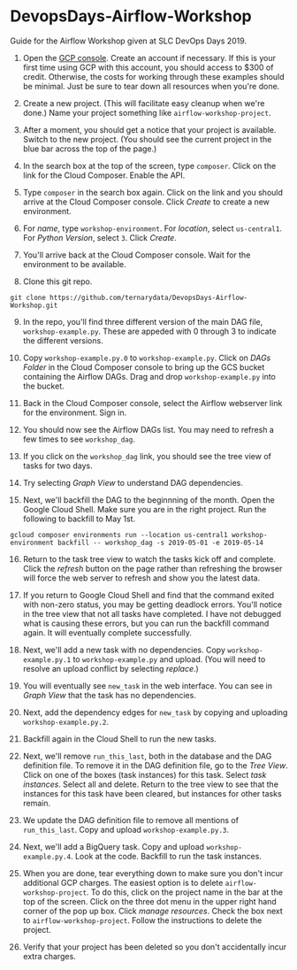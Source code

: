 # DevopsDays-Airflow-Workshop
Guide for the Airflow Workshop given at SLC DevOps Days 2019.

1. Open the [GCP console](https://console.cloud.google.com). Create an account if necessary. If this is your first time using GCP with this account, you should access to $300 of credit. Otherwise, the costs for working through these examples should be minimal. Just be sure to tear down all resources when you're done.

2. Create a new project. (This will facilitate easy cleanup when we're done.) Name your project something like `airflow-workshop-project`.

3. After a moment, you should get a notice that your project is available. Switch to the new project. (You should see the current project in the blue bar across the top of the page.)

4. In the search box at the top of the screen, type `composer`. Click on the link for the Cloud Composer. Enable the API.

5. Type `composer` in the search box again. Click on the link and you should arrive at the Cloud Composer console. Click _Create_ to create a new environment.

6. For _name_, type `workshop-environment`. For _location_, select `us-central1`. For _Python Version_, select `3`. Click _Create_.

7. You'll arrive back at the Cloud Composer console. Wait for the environment to be available.

8. Clone this git repo.
```
git clone https://github.com/ternarydata/DevopsDays-Airflow-Workshop.git
```

9. In the repo, you'll find three different version of the main DAG file, `workshop-example.py`. These are appeded with 0 through 3 to indicate the different versions.

10. Copy `workshop-example.py.0` to `workshop-example.py`. Click on _DAGs Folder_ in the Cloud Composer console to bring up the GCS bucket containing the Airflow DAGs. Drag and drop `workshop-example.py` into the bucket.

11. Back in the Cloud Composer console, select the Airflow webserver link for the environment. Sign in.

12. You should now see the Airflow DAGs list. You may need to refresh a few times to see `workshop_dag`.

13. If you click on the `workshop_dag` link, you should see the tree view of tasks for two days.

14. Try selecting _Graph View_ to understand DAG dependencies.

15. Next, we'll backfill the DAG to the beginnning of the month. Open the Google Cloud Shell. Make sure you are in the right project. Run the following to backfill to May 1st.
```
gcloud composer environments run --location us-central1 workshop-environment backfill -- workshop_dag -s 2019-05-01 -e 2019-05-14
```

16. Return to the task tree view to watch the tasks kick off and complete. Click the _refresh_ button on the page rather than refreshing the browser will force the web server to refresh and show you the latest data.

17. If you return to Google Cloud Shell and find that the command exited with non-zero status, you may be getting deadlock errors. You'll notice in the tree view that not all tasks have completed. I have not debugged what is causing these errors, but you can run the backfill command again. It will eventually complete successfully.

18. Next, we'll add a new task with no dependencies. Copy `workshop-example.py.1` to `workshop-example.py` and upload. (You will need to resolve an upload conflict by selecting _replace_.)

19. You will eventually see `new_task` in the web interface. You can see in _Graph View_ that the task has no dependencies.

20. Next, add the dependency edges for `new_task` by copying and uploading `workshop-example.py.2`.

21. Backfill again in the Cloud Shell to run the new tasks.

22. Next, we'll remove `run_this_last`, both in the database and the DAG definition file.
To remove it in the DAG definition file, go to the _Tree View_. Click on one of the boxes (task instances) for this task. Select _task instances_. Select all and delete. Return to the tree view to see that the instances for this task have been cleared, but instances for other tasks remain.

23. We update the DAG definition file to remove all mentions of `run_this_last`. Copy and upload `workshop-example.py.3`.

24. Next, we'll add a BigQuery task. Copy and upload `workshop-example.py.4`. Look at the code. Backfill to run the task instances.

25. When you are done, tear everything down to make sure you don't incur additional GCP charges. The easiest option is to delete `airflow-workshop-project`. To do this, click on the project name in the bar at the top of the screen. Click on the three dot menu in the upper right hand corner of the pop up box. Click _manage resources_. Check the box next to `airflow-workshop-project`. Follow the instructions to delete the project.

26. Verify that your project has been deleted so you don't accidentally incur extra charges.
